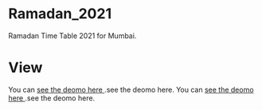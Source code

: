 # Ramadan_2021
Ramadan Time Table 2021 for Mumbai.
# View
You can [see the deomo here ](https://sammulla47.github.io/Ramadan_2021/Ramadan_2021/WebContent/index.html).see the deomo here.
You can [see the deomo here ](https://sammulla47.github.io/Ramadan_2021/ramadan-2022/).see the deomo here.
